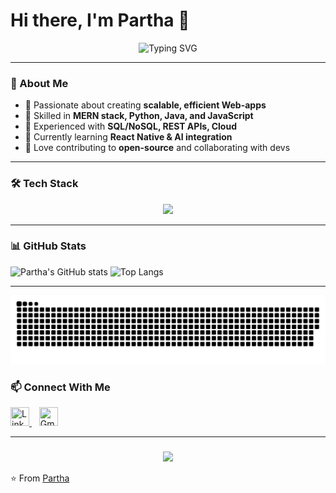 # Hi there, I'm Partha 👋  
 
<p align="center">
  <img src="https://readme-typing-svg.demolab.com?font=Fira+Code&weight=500&size=22&pause=1000&color=1abc9c&center=true&vCenter=true&width=600&lines=UnderGrad+B.Tech+Student;Full+Stack+Developer;Cloud+%26+AI+Enthusiast;Passionate+Software+Engineer;Open+Source+Contributor;Always+Learning+New+Techs" alt="Typing SVG" />
</p> 

---
### 🚀 About Me  
- 🔹 Passionate about creating **scalable, efficient Web-apps**  
- 🔹 Skilled in **MERN stack, Python, Java, and JavaScript**  
- 🔹 Experienced with **SQL/NoSQL, REST APIs, Cloud**  
- 🔹 Currently learning **React Native & AI integration**  
- 🔹 Love contributing to **open-source** and collaborating with devs  

---

### 🛠️ Tech Stack  

<p align="center">
  <img src="https://skillicons.dev/icons?i=cpp,java,python,js,ts,go,php,react,angular,nextjs,nodejs,express,spring,mongodb,postgresql,aws,azure,gcp,docker,git,github,vercel,netlify,figma" />
</p>






---

### 📊 GitHub Stats  
![Partha's GitHub stats](https://github-readme-stats.vercel.app/api?username=CepcilltriedCoding&show_icons=true&theme=radical)    ![Top Langs](https://github-readme-stats.vercel.app/api/top-langs/?username=CepcilltriedCoding&layout=compact&theme=radical)  

---

<picture>
  <source media="(prefers-color-scheme: dark)" srcset="https://raw.githubusercontent.com/Arcade-With-Us/Arcade-With-Us/output/github-snake-dark.svg" />
  <source media="(prefers-color-scheme: light)" srcset="https://raw.githubusercontent.com/Arcade-With-Us/Arcade-With-Us/output/github-snake.svg" />
  <img alt="github-snake" src="https://raw.githubusercontent.com/Arcade-With-Us/Arcade-With-Us/output/github-snake.svg" />
</picture>


### 📫 Connect With Me  
<p>
  <a href="https://linkedin.com/in/yourusername" target="_blank">
    <img src="https://cdn.jsdelivr.net/gh/devicons/devicon/icons/linkedin/linkedin-original.svg" width="30" height="30" title="LinkedIn"/>
  </a>
  &nbsp;&nbsp;
  <a href="mailto:yourmail@gmail.com" target="_blank">
    <img src="https://upload.wikimedia.org/wikipedia/commons/4/4e/Gmail_Icon.png" width="30" height="30" title="Gmail"/>
  </a>
</p>

---  

<h3 align="center"></h3>
<p align="center">
	<a href="https://iamarghamallick.github.io/portfolio/" target="_blank">
		<img src="https://res.cloudinary.com/superfolio/image/upload/v1620689979/68747470733a2f2f692e70696e696d672e636f6d2f6f726967696e616c732f63362f33332f63322f63363333633230656465383266306530636564376435373064626533613166332e676966_yjuh2s.gif">
	</a>
</p>

⭐️ From [Partha](https://github.com/CepcilltriedCoding)



<!---
CepcilltriedCoding/CepcilltriedCoding is a ✨ special ✨ repository because its `README.md` (this file) appears on your GitHub profile.
You can click the Preview link to take a look at your changes.
--->
